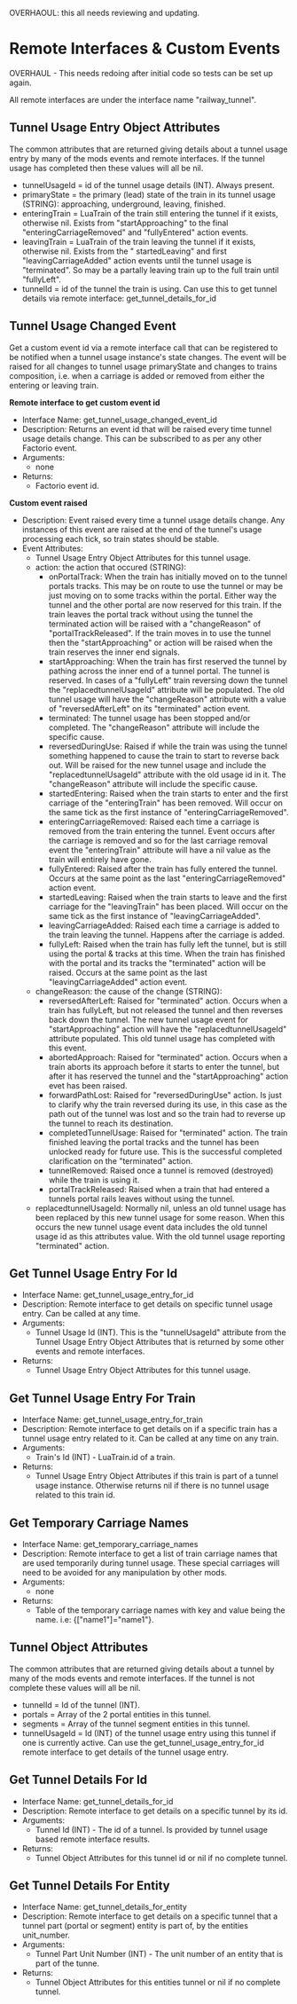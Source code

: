 OVERHAOUL: this all needs reviewing and updating.

Remote Interfaces & Custom Events
=================

OVERHAUL - This needs redoing after initial code so tests can be set up again.

All remote interfaces are under the interface name "railway_tunnel".



Tunnel Usage Entry Object Attributes
----------------

The common attributes that are returned giving details about a tunnel usage entry by many of the mods events and remote interfaces. If the tunnel usage has completed then these values will all be nil.
- tunnelUsageId = id of the tunnel usage details (INT). Always present.
- primaryState = the primary (lead) state of the train in its tunnel usage (STRING): approaching, underground, leaving, finished.
- enteringTrain = LuaTrain of the train still entering the tunnel if it exists, otherwise nil. Exists from "startApproaching" to the final "enteringCarriageRemoved" and "fullyEntered" action events.
- leavingTrain = LuaTrain of the train leaving the tunnel if it exists, otherwise nil. Exists from the " startedLeaving" and first "leavingCarriageAdded" action events until the tunnel usage is "terminated". So may be a partally leaving train up to the full train until "fullyLeft".
- tunnelId = id of the tunnel the train is using. Can use this to get tunnel details via remote interface: get_tunnel_details_for_id



Tunnel Usage Changed Event
--------------

Get a custom event id via a remote interface call that can be registered to be notified when a tunnel usage instance's state changes. The event will be raised for all changes to tunnel usage primaryState and changes to trains composition, i.e. when a carriage is added or removed from either the entering or leaving train.

**Remote interface to get custom event id**
- Interface Name: get_tunnel_usage_changed_event_id
- Description: Returns an event id that will be raised every time tunnel usage details change. This can be subscribed to as per any other Factorio event.
- Arguments:
    - none
- Returns:
    - Factorio event id.

**Custom event raised**
- Description: Event raised every time a tunnel usage details change. Any instances of this event are raised at the end of the tunnel's usage processing each tick, so train states should be stable.
- Event Attributes:
    - Tunnel Usage Entry Object Attributes for this tunnel usage.
    - action: the action that occured (STRING):
        - onPortalTrack: When the train has initially moved on to the tunnel portals tracks. This may be on route to use the tunnel or may be just moving on to some tracks within the portal. Either way the tunnel and the other portal are now reserved for this train. If the train leaves the portal track without using the tunnel the terminated action will be raised with a "changeReason" of "portalTrackReleased". If the train moves in to use the tunnel then the "startApproaching" or action will be raised when the train reserves the inner end signals.
        - startApproaching: When the train has first reserved the tunnel by pathing across the inner end of a tunnel portal. The tunnel is reserved. In cases of a "fullyLeft" train reversing down the tunnel the "replacedtunnelUsageId" attribute will be populated. The old tunnel usage will have the "changeReason" attribute with a value of "reversedAfterLeft" on its "terminated" action event.
        - terminated: The tunnel usage has been stopped and/or completed. The "changeReason" attribute will include the specific cause.
        - reversedDuringUse: Raised if while the train was using the tunnel something happened to cause the train to start to reverse back out. Will be raised for the new tunnel usage and include the "replacedtunnelUsageId" attribute with the old usage id in it. The "changeReason" attribute will include the specific cause.
        - startedEntering: Raised when the train starts to enter and the first carriage of the "enteringTrain" has been removed. Will occur on the same tick as the first instance of "enteringCarriageRemoved".
        - enteringCarriageRemoved: Raised each time a carriage is removed from the train entering the tunnel. Event occurs after the carriage is removed and so for the last carriage removal event the "enteringTrain" attribute will have a nil value as the train will entirely have gone.
        - fullyEntered: Raised after the train has fully entered the tunnel. Occurs at the same point as the last "enteringCarriageRemoved" action event.
        - startedLeaving: Raised when the train starts to leave and the first carriage for the "leavingTrain" has been placed. Will occur on the same tick as the first instance of "leavingCarriageAdded".
        - leavingCarriageAdded: Raised each time a carriage is added to the train leaving the tunnel. Happens after the carriage is added.
        - fullyLeft: Raised when the train has fully left the tunnel, but is still using the portal & tracks at this time. When the train has finished with the portal and its tracks the "terminated" action will be raised. Occurs at the same point as the last "leavingCarriageAdded" action event.
    - changeReason: the cause of the change (STRING):
        - reversedAfterLeft: Raised for "terminated" action. Occurs when a train has fullyLeft, but not released the tunnel and then reverses back down the tunnel. The new tunnel usage event for "startApproaching" action will have the "replacedtunnelUsageId" attribute populated. This old tunnel usage has completed with this event.
        - abortedApproach: Raised for "terminated" action. Occurs when a train aborts its approach before it starts to enter the tunnel, but after it has reserved the tunnel and the "startApproaching" action evet has been raised.
        - forwardPathLost: Raised for "reversedDuringUse" action. Is just to clarify why the train reversed during its use, in this case as the path out of the tunnel was lost and so the train had to reverse up the tunnel to reach its destination.
        - completedTunnelUsage: Raised for "terminated" action. The train finished leaving the portal tracks and the tunnel has been unlocked ready for future use. This is the successful completed clarification on the "terminated" action.
        - tunnelRemoved: Raised once a tunnel is removed (destroyed) while the train is using it.
        - portalTrackReleased: Raised when a train that had entered a tunnels portal rails leaves without using the tunnel.
    - replacedtunnelUsageId: Normally nil, unless an old tunnel usage has been replaced by this new tunnel usage for some reason. When this occurs the new tunnel usage event data includes the old tunnel usage id as this attributes value. With the old tunnel usage reporting "terminated" action.



Get Tunnel Usage Entry For Id
----------------

- Interface Name: get_tunnel_usage_entry_for_id
- Description: Remote interface to get details on specific tunnel usage entry. Can be called at any time.
- Arguments:
    - Tunnel Usage Id (INT). This is the "tunnelUsageId" attribute from the Tunnel Usage Entry Object Attributes that is returned by some other events and remote interfaces.
- Returns:
    - Tunnel Usage Entry Object Attributes for this tunnel usage.



Get Tunnel Usage Entry For Train
----------------

- Interface Name: get_tunnel_usage_entry_for_train
- Description: Remote interface to get details on if a specific train has a tunnel usage entry related to it. Can be called at any time on any train.
- Arguments:
    - Train's Id (INT) - LuaTrain.id of a train.
- Returns:
    - Tunnel Usage Entry Object Attributes if this train is part of a tunnel usage instance. Otherwise returns nil if there is no tunnel usage related to this train id.



Get Temporary Carriage Names
----------------

- Interface Name: get_temporary_carriage_names
- Description: Remote interface to get a list of train carriage names that are used temporarily during tunnel usage. These special carriages will need to be avoided for any manipulation by other mods.
- Arguments:
    - none
- Returns:
    - Table of the temporary carriage names with key and value being the name. i.e: {["name1"]="name1"}.



Tunnel Object Attributes
----------------

The common attributes that are returned giving details about a tunnel by many of the mods events and remote interfaces. If the tunnel is not complete these values will all be nil.
- tunnelId = Id of the tunnel (INT).
- portals = Array of the 2 portal entities in this tunnel.
- segments = Array of the tunnel segment entities in this tunnel.
- tunnelUsageId = Id (INT) of the tunnel usage entry using this tunnel if one is currently active. Can use the get_tunnel_usage_entry_for_id remote interface to get details of the tunnel usage entry.



Get Tunnel Details For Id
-----------------

- Interface Name: get_tunnel_details_for_id
- Description: Remote interface to get details on a specific tunnel by its id.
- Arguments:
    - Tunnel Id (INT) - The id of a tunnel. Is provided by tunnel usage based remote interface results.
- Returns:
    - Tunnel Object Attributes for this tunnel id or nil if no complete tunnel.



Get Tunnel Details For Entity
-----------------

- Interface Name: get_tunnel_details_for_entity
- Description: Remote interface to get details on a specific tunnel that a tunnel part (portal or segment) entity is part of, by the entities unit_number.
- Arguments:
    - Tunnel Part Unit Number (INT) - The unit number of an entity that is part of the tunne.
- Returns:
    - Tunnel Object Attributes for this entities tunnel or nil if no complete tunnel.